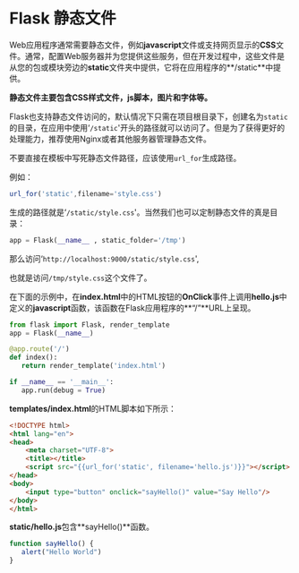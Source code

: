 # Flask 静态文件

Web应用程序通常需要静态文件，例如**javascript**文件或支持网页显示的**CSS**文件。通常，配置Web服务器并为您提供这些服务，但在开发过程中，这些文件是从您的包或模块旁边的**static**文件夹中提供，它将在应用程序的**/static**中提供。

**静态文件主要包含CSS样式文件，js脚本，图片和字体等。**

Flask也支持静态文件访问的，默认情况下只需在项目根目录下，创建名为`static`的目录，在应用中使用‘`/static`'开头的路径就可以访问了。但是为了获得更好的处理能力，推荐使用Nginx或者其他服务器管理静态文件。

不要直接在模板中写死静态文件路径，应该使用`url_for`生成路径。

例如：

```javascript
url_for('static',filename='style.css')
```

生成的路径就是‘`/static/style.css`'。当然我们也可以定制静态文件的真是目录：

```python
app = Flask(__name__ , static_folder='/tmp')
```

那么访问‘`http://localhost:9000/static/style.css`',

也就是访问`/tmp/style.css`这个文件了。

在下面的示例中，在**index.html**中的HTML按钮的**OnClick**事件上调用**hello.js**中定义的**javascript**函数，该函数在Flask应用程序的**“/”**URL上呈现。

```python
from flask import Flask, render_template
app = Flask(__name__)

@app.route('/')
def index():
   return render_template('index.html')

if __name__ == '__main__':
   app.run(debug = True)
```

**templates/index.html**的HTML脚本如下所示：

```html
<!DOCTYPE html>
<html lang="en">
<head>
    <meta charset="UTF-8">
    <title></title>
    <script src="{{url_for('static', filename='hello.js')}}"></script>
</head>
<body>
    <input type="button" onclick="sayHello()" value="Say Hello"/>
</body>
</html>
```

**static/hello.js**包含**sayHello()**函数。

```javascript
function sayHello() {
   alert("Hello World")
}
```







